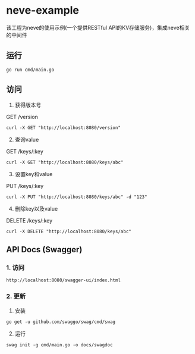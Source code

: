 # neve-example

该工程为neve的使用示例(一个提供RESTful API的KV存储服务)，集成neve相关的中间件

## 运行
```
go run cmd/main.go
```

## 访问
1. 获得版本号

GET /version
```
curl -X GET "http://localhost:8080/version"
```

2. 查询value

GET /keys/:key
```
curl -X GET "http://localhost:8080/keys/abc"
```

3. 设置key和value

PUT /keys/:key
```
curl -X PUT "http://localhost:8080/keys/abc" -d "123"
```

4. 删除key以及value

DELETE /keys/:key
```
curl -X DELETE "http://localhost:8080/keys/abc"
```

## API Docs (Swagger)
### 1. 访问
```
http://localhost:8080/swagger-ui/index.html
```
### 2. 更新
1. 安装
```
go get -u github.com/swaggo/swag/cmd/swag
```
2. 运行
```
swag init -g cmd/main.go -o docs/swagdoc
```



